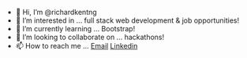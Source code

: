 - 👋 Hi, I’m @richardkentng
- 👀 I’m interested in ... full stack web development & job opportunities!
- 🌱 I’m currently learning ... Bootstrap!
- 💞️ I’m looking to collaborate on ... hackathons!
- 📫 How to reach me ... 
    [Email](mailto:richardkentng@gmail.com)
    [Linkedin](https://www.linkedin.com/in/richard-kent-ng/)

<!---
richardkentng/richardkentng is a ✨ special ✨ repository because its `README.md` (this file) appears on your GitHub profile.
You can click the Preview link to take a look at your changes.
--->
